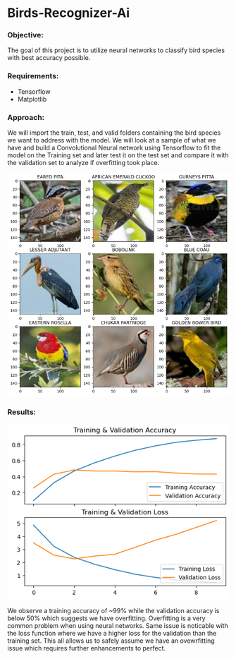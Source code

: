 # Birds-Recognizer-Ai

### Objective:

The goal of this project is to utilize neural networks to classify bird species with best accuracy possible.

### Requirements:

<ul>
<li>Tensorflow</li>
<li>Matplotlib</li>
</ul>

### Approach:

We will import the train, test, and valid folders containing the bird species we want to address with the model. We will look at a sample of what we have and build a Convolutional Neural network using Tensorflow to fit the model on the Training set and later test it on the test set and compare it with the validation set to analyze if overfitting took place.

<img src = "./assets/birds.PNG" alt = "birds species">

### Results:

<img src = "./assets/scores.PNG" alt = "scores">

We observe a training accuracy of ~99% while the validation accuracy is below 50% which suggests we have overfitting. Overfitting is a very common problem when using neural networks. Same issue is noticable with the loss function where we have a higher loss for the validation than the training set. This all allows us to safely assume we have an ovewrfitting issue which requires further enhancements to perfect.
